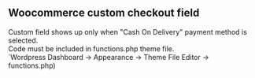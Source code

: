 <h2> Woocommerce custom checkout field </h2>

Custom field shows up only when "Cash On Delivery" payment method is selected.
<br>Code must be included in functions.php theme file.
<br>
`Wordpress Dashboard -> Appearance -> Theme File Editor -> functions.php)
